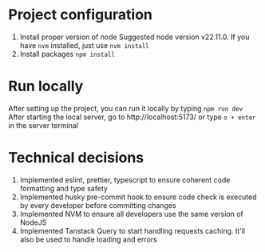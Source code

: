# Project configuration

1. Install proper version of node
   Suggested node version v22.11.0. If you have `nvm` installed, just use `nvm install`
2. Install packages
   `npm install`

# Run locally

After setting up the project, you can run it locally by typing
`npm run dev`
After starting the local server, go to http://localhost:5173/ or type `o + enter` in the server terminal

# Technical decisions

1. Implemented eslint, prettier, typescript to ensure coherent code formatting and type safety
2. Implemented husky pre-commit hook to ensure code check is executed by every developer before committing changes
3. Implemented NVM to ensure all developers use the same version of NodeJS
4. Implemented Tanstack Query to start handling requests caching. It'll also be used to handle loading and errors
